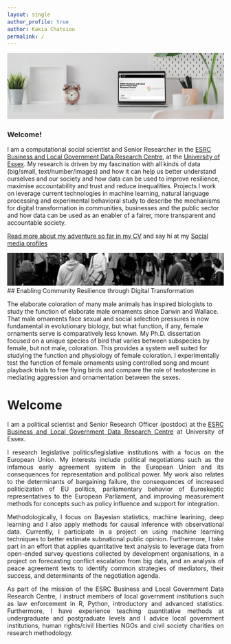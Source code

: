 ```yaml
---
layout: single
author_profile: true
author: Kakia Chatsiou
permalink: /
---
```


<img src="assets/images/LinkedIn Header - Clean Work Place .png" width="1000">

### Welcome! 

I am a computational social scientist and Senior Researcher in the [ESRC Business and Local Government Data Research Centre](https://www.essex.ac.uk/centres-and-institutes/business-and-local-government-data), at the [University of Essex](https://www.essex.ac.uk). My research is driven by my fascination with all kinds of data (big/small, text/number/images) and how it can help us better understand ourselves and our society and how data can be used to improve resilience, maximise accountability and trust and reduce inequalities. Projects I work on leverage current technologies in machine learning, natural language processing and experimental behavioral study to describe the mechanisms for digital transformation in communities, businesses and the public sector and how data can be used as an enabler of a fairer, more transparent and accountable society.  

[Read more about my adventure so far in my CV](https://kakiac.github.io/cv/) and say hi at my [Social media profiles](https://kakiac.github.io/social/)

<img src="assets/images/11.png" width="1000">
## Enabling Community Resilience through Digital Transformation

The elaborate coloration of many male animals has inspired biologists to study the function of elaborate male ornaments since Darwin and Wallace. That male ornaments face sexual and social selection pressures is now fundamental in evolutionary biology, but what function, if any, female ornaments serve is comparatively less known. My Ph.D. dissertation focused on a unique species of bird that varies between subspecies by female, but not male, coloration. This provides a system well suited for studying the function and physiology of female coloration. I experimentally test the function of female ornaments using controlled song and mount playback trials to free flying birds and compare the role of testosterone in mediating aggression and ornamentation between the sexes.  

<h1>Welcome</h1>
	<p style="text-align:justify">I am a political scientist and Senior Research Officer (postdoc) at the <a href="https://www.blgdataresearch.org/">ESRC Business and Local Government Data Research Centre</a> at University of Essex.</p>
	<p style="text-align:justify">I research legislative politics/legislative institutions with a focus on the European Union. My interests include political negotiations such as the infamous early agreement system in the European Union and its consequences for representation and political power. My work also relates to the determinants of bargaining failure, the consequences of increased politicization of EU politics, parliamentary behavior of Euroskeptic representatives to the European Parliament, and improving measurement methods for concepts such as policy influence and support for integration.
	<p style="text-align:justify">Methodologically, I focus on Bayesian statistics, machine learining, deep learning and I also apply methods for causal inference with observational data. Currently, I participate in a project on using machine learning techniques to better estimate subnational public opinion. Furthermore, I take part in an effort that applies quantitative text analysis to leverage data from open-ended survey questions collected by development organisations, in a project on forecasting conflict escalation from big data, and an analysis of peace agreement texts to identify common strategies of mediators, their success, and determinants of the negotiation agenda.</p>
	<p style="text-align:justify">As part of the mission of the ESRC Business and Local Government Data Research Centre, I instruct members of local government institutions such as law enforcement in R, Python, introductory and advanced statistics. Furthermore, I have experience teaching quantitative methods at undergraduate and postgraduate levels and I advice local government institutions, human rights/civil liberties NGOs and civil society charities on research methodology.</p>
</div
